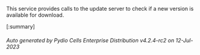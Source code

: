 






This service provides calls to the update server to check if a new version is available for download.

[:summary]

###### Auto generated by Pydio Cells Enterprise Distribution v4.2.4-rc2 on 12-Jul-2023
